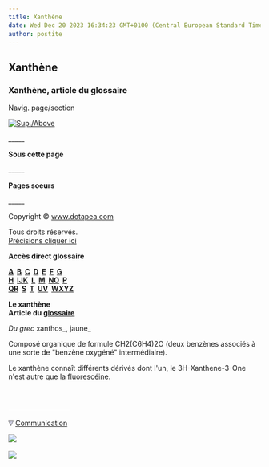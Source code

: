 ```yaml
---
title: Xanthène
date: Wed Dec 20 2023 16:34:23 GMT+0100 (Central European Standard Time)
author: postite
---
```


## Xanthène
### Xanthène, article du glossaire
 Navig. page/section

[![Sup./Above](_derived/up_cmp_themenoir010_up.gif)](wxyz.html)

\_\_\_\_\_

**Sous cette page**

\_\_\_\_\_

**Pages soeurs**

\_\_\_\_\_

Copyright © www.dotapea.com

Tous droits réservés.  
[Précisions cliquer ici](droitscopie.html)

**Accès direct glossaire**

**[A](a.html)  [B](b.html)  [C](c.html)  [D](d.html)  [E](e.html)  [F](f.html)  [G](g.html)  
[H](h.html)  [IJK](ijk.html)  [L](l.html)  [M](m.html)  [NO](no.html)  [P](p.html)  
[QR](qr.html)  [S](s.html)  [T](t.html)  [UV](uv.html)  [WXYZ](wxyz.html)**

**Le xanthène  
Article du [glossaire](glossaire.html)**

_Du grec_ xanthos_, jaune_

Composé organique de formule CH2(C6H4)2O (deux benzènes associés à une sorte de "benzène oxygéné" intermédiaire).

Le xanthène connaît différents dérivés dont l'un, le 3H-Xanthene-3-One n'est autre que la [fluorescéine](fluoresceine.html).



 

 ![](images/transparent122x1.gif)

![](images/flechebas.gif) [Communication](http://www.artrealite.com/annonceurs.htm) 

[![](https://cbonvin.fr/sites/regie.artrealite.com/visuels/campagne1.png)](index-2.html#20131014)

![](https://cbonvin.fr/sites/regie.artrealite.com/visuels/campagne2.png)
